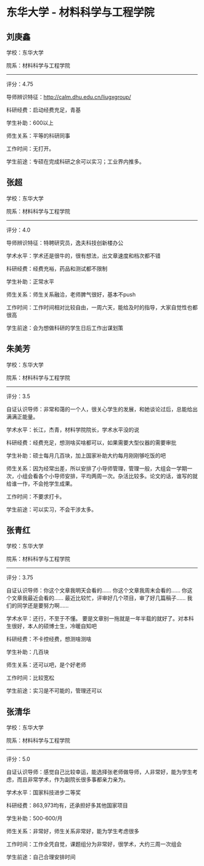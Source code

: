 # 东华大学 - 材料科学与工程学院

## 刘庚鑫

学校：东华大学

院系：材料科学与工程学院

* * *

评分：4.75

导师辨识特征：http://calm.dhu.edu.cn/liugxgroup/

科研经费：启动经费充足，青基

学生补助：600以上

师生关系：平等的科研同事

工作时间：无打开。

学生前途：专硕在完成科研之余可以实习；工业界内推多。

## 张超

学校：东华大学

院系：材料科学与工程学院

* * *

评分：4.0

导师辨识特征：特聘研究员，逸夫科技创新楼办公

学术水平：学术还是很牛的，很有想法，出文章速度和档次都不错

科研经费：经费充裕，药品和测试都不限制

学生补助：正常水平

师生关系：师生关系融洽，老师脾气很好，基本不push

工作时间：工作时间相对比较自由，一周六天，能给及时的指导，大家自觉性也都很高

学生前途：会为想做科研的学生日后工作出谋划策

## 朱美芳

学校：东华大学

院系：材料科学与工程学院

* * *

评分：3.5

自证认识导师：非常和蔼的一个人，很关心学生的发展，和她谈论过后，总能给出满满正能量。

学术水平：长江，杰青，材料学院院长，学术水平没的说

科研经费：经费充足，想测啥买啥都可以，如果需要大型仪器的需要审批

学生补助：硕士每月几百块，加上国家补助大约每月刚刚够吃饭的吧

师生关系：因为经常出差，所以安排了小导师管理，管理一般，大组会一学期一次，小组会看各个小导师安排，平均两周一次。杂活比较多。论文的话，谁写的就给谁一作，不会抢学生成果。

工作时间：不要求打卡。

学生前途：可以实习，不会干涉太多。

## 张青红

学校：东华大学

院系：材料科学与工程学院

* * *

评分：3.75

自证认识导师：你这个文章我明天会看的……
你这个文章我周末会看的……
你这个文章我最近会看的……
最近比较忙，评审好几个项目，审了好几篇稿子……
我们的同学还是要努力啊……

学术水平：还行，不至于不懂。
要是文章别一拖就是一年半载的就好了。对本科生很好，本人的硕博士生，冷暖自知吧

科研经费：不卡控经费，想测啥测啥

学生补助：几百块

师生关系：还可以吧，是个好老师

工作时间：比较宽松

学生前途：实习是不可能的，管理还可以

## 张清华

学校：东华大学

院系：材料科学与工程学院

* * *

评分：5.0

自证认识导师：感觉自己比较幸运，能选择张老师做导师，人非常好，能为学生考虑，而且非常学术，作为副院长很多事都亲力亲为。

学术水平：国家科技进步二等奖

科研经费：863,973均有，还承担好多其他国家项目

学生补助：500-600/月

师生关系：非常好，师生关系非常好，能为学生考虑很多

工作时间：工作全凭自觉，课题组分为非常好，很学术，大约三周一次组会

学生前途：自己合理安排时间